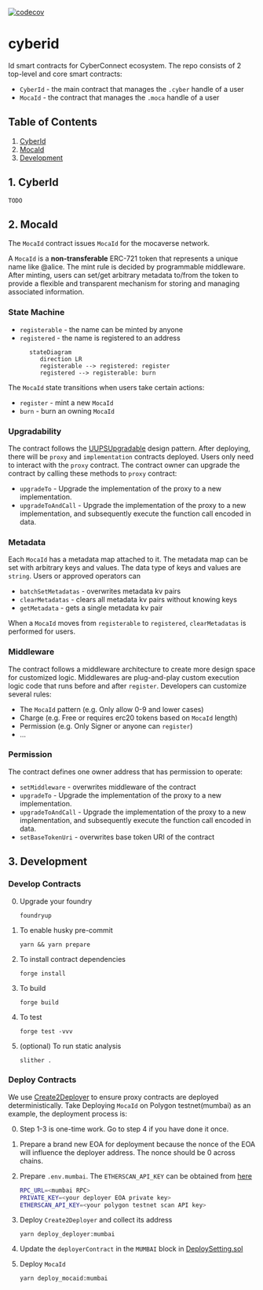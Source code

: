 [![codecov](https://codecov.io/gh/cyberconnecthq/cyberid/branch/main/graph/badge.svg?token=H7HK7TUBW6)](https://codecov.io/gh/cyberconnecthq/cyberid)

# cyberid

Id smart contracts for CyberConnect ecosystem. The repo consists of 2 top-level and core smart contracts:

- `CyberId` - the main contract that manages the `.cyber` handle of a user
- `MocaId` - the contract that manages the `.moca` handle of a user

## Table of Contents

1. [CyberId](#1-cyberid)
2. [MocaId](#2-mocaid)
3. [Development](#3-development)

## 1. CyberId

```
TODO
```

## 2. MocaId

The `MocaId` contract issues `MocaId` for the mocaverse network.

A `MocaId` is a **non-transferable** ERC-721 token that represents a unique name like @alice. The mint rule is decided by programmable middleware. After minting, users can set/get arbitrary metadata to/from the token to provide a flexible and transparent mechanism for storing and managing associated information.

### State Machine

- `registerable` - the name can be minted by anyone
- `registered` - the name is registered to an address

```mermaid
      stateDiagram
         direction LR
         registerable --> registered: register
         registered --> registerable: burn
```

The `MocaId` state transitions when users take certain actions:

- `register` - mint a new `MocaId`
- `burn` - burn an owning `MocaId`

### Upgradability

The contract follows the [UUPSUpgradable](https://docs.openzeppelin.com/contracts/4.x/api/proxy#UUPSUpgradeable) design pattern. After deploying, there will be `proxy` and `implementation` contracts deployed. Users only need to interact with the `proxy` contract. The contract owner can upgrade the contract by calling these methods to `proxy` contract:

- `upgradeTo` - Upgrade the implementation of the proxy to a new implementation.
- `upgradeToAndCall` - Upgrade the implementation of the proxy to a new implementation, and subsequently execute the function call encoded in data.

### Metadata

Each `MocaId` has a metadata map attached to it. The metadata map can be set with arbitrary keys and values. The data type of keys and values are `string`. Users or approved operators can

- `batchSetMetadatas` - overwrites metadata kv pairs
- `clearMetadatas` - clears all metadata kv pairs without knowing keys
- `getMetadata` - gets a single metadata kv pair

When a `MocaId` moves from `registerable` to `registered`, `clearMetadatas` is performed for users.

### Middleware

The contract follows a middleware architecture to create more design space for customized logic. Middlewares are plug-and-play custom execution logic code that runs before and after `register`. Developers can customize several rules:

- The `MocaId` pattern (e.g. Only allow 0-9 and lower cases)
- Charge (e.g. Free or requires erc20 tokens based on `MocaId` length)
- Permission (e.g. Only Signer or anyone can `register`)
- …

### Permission

The contract defines one owner address that has permission to operate:

- `setMiddleware` - overwrites middleware of the contract
- `upgradeTo` - Upgrade the implementation of the proxy to a new implementation.
- `upgradeToAndCall` - Upgrade the implementation of the proxy to a new implementation, and subsequently execute the function call encoded in data.
- `setBaseTokenUri` - overwrites base token URI of the contract

## 3. Development

### Develop Contracts

0. Upgrade your foundry

   `foundryup`

1. To enable husky pre-commit

   `yarn && yarn prepare`

2. To install contract dependencies

   `forge install`

3. To build

   `forge build`

4. To test

   `forge test -vvv`

5. (optional) To run static analysis

   `slither .`

### Deploy Contracts

We use [Create2Deployer](./src/deployer/Create2Deployer.sol) to ensure proxy contracts are deployed deterministically. Take Deploying `MocaId` on Polygon testnet(mumbai) as an example, the deployment process is:

0. Step 1-3 is one-time work. Go to step 4 if you have done it once.

1. Prepare a brand new EOA for deployment because the nonce of the EOA will influence the deployer address. The nonce should be 0 across chains.

2. Prepare `.env.mumbai`. The `ETHERSCAN_API_KEY` can be obtained from [here](https://docs.polygonscan.com/v/mumbai-polygonscan/)

   ```bash
   RPC_URL=<mumbai RPC>
   PRIVATE_KEY=<your deployer EOA private key>
   ETHERSCAN_API_KEY=<your polygon testnet scan API key>
   ```

3. Deploy `Create2Deployer` and collect its address

   `yarn deploy_deployer:mumbai`

4. Update the `deployerContract` in the `MUMBAI` block in [DeploySetting.sol](./script/libraries/DeploySetting.sol)

5. Deploy `MocaId`

   `yarn deploy_mocaid:mumbai`
